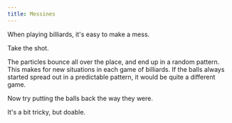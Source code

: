 ```yaml
---
title: Messines
---
```


<script src="billiards.js"></script>
<script>
	var billiardsSpacing = 2;

    var billiardsSim = createSimulation({
        initialize: function(simulation) {
            var p = simulation.parameters;
            p.friction = 0.2;

            var particleCount = 7;
            for (var i = 0; i < particleCount; i++) {
            	var particle = new Particle();
            	billiardsPosition(particle.position, i, billiardsSpacing);
            	addParticle(simulation, particle);
            }

    		setToolbarAvailableTools(simulation.toolbar, ["impulse", "move"]);
        }
    });
</script>


<div id="chapter">

<div class="page">
<div class="stepLog twoColumn">

When playing billiards, it's easy to make a mess.

Take the shot.

<script>
	cue(isTriangleSplit(billiardsSim));
	endStep();
</script>

The particles bounce all over the place, and end up in a random pattern. This makes for new situations in each game of billiards. If the balls always started spread out in a predictable pattern, it would be quite a different game.

Now try putting the balls back the way they were.

<script>
	function totalSquaredError()
	{
		var testPosition = v2.alloc();
		var particles = billiardsSim.particles;
		var totalSquaredDistance = 0;
		for (var particleIndex = 0; particleIndex < particles.length; particleIndex++) {
			var particle = particles[particleIndex];

			var minSquaredDistance = Infinity;
			for (var billiardsPositionIndex = 0; billiardsPositionIndex < particles.length; billiardsPositionIndex++) {
				billiardsPosition(testPosition, billiardsPositionIndex, billiardsSpacing);
				var squaredDistance = v2.squaredDistance(testPosition, particle.position);
				if (squaredDistance < minSquaredDistance)
				{
					minSquaredDistance = squaredDistance;
				}
			}
			totalSquaredDistance += minSquaredDistance;
		}
		v2.free(testPosition);

		return totalSquaredDistance;
	}

	cue(function()
	{
		return (totalSquaredError() < 20);
	});
	endStep();
</script>

It's a bit tricky, but doable.


</div>
<div class="twoColumn">
<script>
	insertHere(billiardsSim.div);
	// insertHere(createOutput({
	//     label: "error^2: ",
	//     update: totalSquaredError,
	// }));
</script>
</div>
</div>
</div>